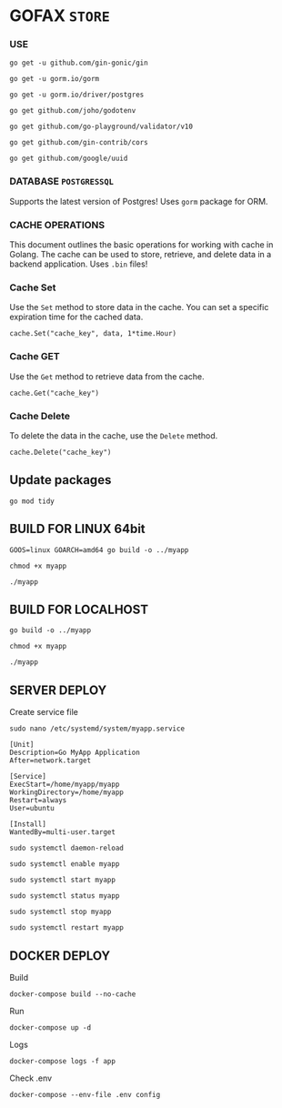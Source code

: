 # GOFAX ````STORE````

### USE
```
go get -u github.com/gin-gonic/gin
```
```
go get -u gorm.io/gorm
```
```
go get -u gorm.io/driver/postgres
```
```
go get github.com/joho/godotenv
```
```
go get github.com/go-playground/validator/v10
```
```
go get github.com/gin-contrib/cors
```
```
go get github.com/google/uuid
```

### DATABASE `POSTGRESSQL`
Supports the latest version of Postgres!
Uses `gorm` package for ORM.

### CACHE OPERATIONS
This document outlines the basic operations for working with cache in Golang. The cache can be used to store, retrieve, and delete data in a backend application.
Uses `.bin` files!
### Cache Set
Use the `Set` method to store data in the cache. You can set a specific expiration time for the cached data.
```
cache.Set("cache_key", data, 1*time.Hour)
```
### Cache GET
Use the `Get` method to retrieve data from the cache.
```
cache.Get("cache_key")
```
### Cache Delete
To delete the data in the cache, use the `Delete` method.
```
cache.Delete("cache_key")
```
## Update packages
```
go mod tidy
```
## BUILD FOR LINUX 64bit
```
GOOS=linux GOARCH=amd64 go build -o ../myapp
```
```
chmod +x myapp
```
```
./myapp 
```
## BUILD FOR LOCALHOST
```
go build -o ../myapp
```
```
chmod +x myapp
```
```
./myapp 
```

## SERVER DEPLOY
Create service file
```
sudo nano /etc/systemd/system/myapp.service
```

```
[Unit]
Description=Go MyApp Application
After=network.target

[Service]
ExecStart=/home/myapp/myapp
WorkingDirectory=/home/myapp
Restart=always
User=ubuntu

[Install]
WantedBy=multi-user.target
```
```
sudo systemctl daemon-reload
```
```
sudo systemctl enable myapp
```
```
sudo systemctl start myapp
```
```
sudo systemctl status myapp
```
```
sudo systemctl stop myapp
```
```
sudo systemctl restart myapp
```
## DOCKER DEPLOY
Build
```
docker-compose build --no-cache
```
Run
```
docker-compose up -d
```
Logs
```
docker-compose logs -f app
```
Check .env
```
docker-compose --env-file .env config
```
